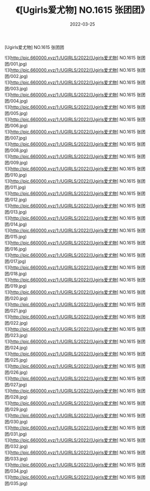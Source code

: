 ﻿---
layout: post
title:  《[Ugirls爱尤物] NO.1615 张团团》
date:   2022-03-25
img: http://pic.660000.xyz/1:/UGIRLS/2022/[Ugirls爱尤物] NO.1615 张团团/000.jpg
categories: [美女, 清纯, 唯美]
---

[Ugirls爱尤物] NO.1615 张团团

 ![](http://pic.660000.xyz/1:/UGIRLS/2022/[Ugirls爱尤物] NO.1615 张团团/001.jpg) <br>![](http://pic.660000.xyz/1:/UGIRLS/2022/[Ugirls爱尤物] NO.1615 张团团/002.jpg) <br>![](http://pic.660000.xyz/1:/UGIRLS/2022/[Ugirls爱尤物] NO.1615 张团团/003.jpg) <br>![](http://pic.660000.xyz/1:/UGIRLS/2022/[Ugirls爱尤物] NO.1615 张团团/004.jpg) <br>![](http://pic.660000.xyz/1:/UGIRLS/2022/[Ugirls爱尤物] NO.1615 张团团/005.jpg) <br>![](http://pic.660000.xyz/1:/UGIRLS/2022/[Ugirls爱尤物] NO.1615 张团团/006.jpg) <br>![](http://pic.660000.xyz/1:/UGIRLS/2022/[Ugirls爱尤物] NO.1615 张团团/007.jpg) <br>![](http://pic.660000.xyz/1:/UGIRLS/2022/[Ugirls爱尤物] NO.1615 张团团/008.jpg) <br>![](http://pic.660000.xyz/1:/UGIRLS/2022/[Ugirls爱尤物] NO.1615 张团团/009.jpg) <br>![](http://pic.660000.xyz/1:/UGIRLS/2022/[Ugirls爱尤物] NO.1615 张团团/010.jpg) <br>![](http://pic.660000.xyz/1:/UGIRLS/2022/[Ugirls爱尤物] NO.1615 张团团/011.jpg) <br>![](http://pic.660000.xyz/1:/UGIRLS/2022/[Ugirls爱尤物] NO.1615 张团团/012.jpg) <br>![](http://pic.660000.xyz/1:/UGIRLS/2022/[Ugirls爱尤物] NO.1615 张团团/013.jpg) <br>![](http://pic.660000.xyz/1:/UGIRLS/2022/[Ugirls爱尤物] NO.1615 张团团/014.jpg) <br>![](http://pic.660000.xyz/1:/UGIRLS/2022/[Ugirls爱尤物] NO.1615 张团团/015.jpg) <br>![](http://pic.660000.xyz/1:/UGIRLS/2022/[Ugirls爱尤物] NO.1615 张团团/016.jpg) <br>![](http://pic.660000.xyz/1:/UGIRLS/2022/[Ugirls爱尤物] NO.1615 张团团/017.jpg) <br>![](http://pic.660000.xyz/1:/UGIRLS/2022/[Ugirls爱尤物] NO.1615 张团团/018.jpg) <br>![](http://pic.660000.xyz/1:/UGIRLS/2022/[Ugirls爱尤物] NO.1615 张团团/019.jpg) <br>![](http://pic.660000.xyz/1:/UGIRLS/2022/[Ugirls爱尤物] NO.1615 张团团/020.jpg) <br>![](http://pic.660000.xyz/1:/UGIRLS/2022/[Ugirls爱尤物] NO.1615 张团团/021.jpg) <br>![](http://pic.660000.xyz/1:/UGIRLS/2022/[Ugirls爱尤物] NO.1615 张团团/022.jpg) <br>![](http://pic.660000.xyz/1:/UGIRLS/2022/[Ugirls爱尤物] NO.1615 张团团/023.jpg) <br>![](http://pic.660000.xyz/1:/UGIRLS/2022/[Ugirls爱尤物] NO.1615 张团团/024.jpg) <br>![](http://pic.660000.xyz/1:/UGIRLS/2022/[Ugirls爱尤物] NO.1615 张团团/025.jpg) <br>![](http://pic.660000.xyz/1:/UGIRLS/2022/[Ugirls爱尤物] NO.1615 张团团/026.jpg) <br>![](http://pic.660000.xyz/1:/UGIRLS/2022/[Ugirls爱尤物] NO.1615 张团团/027.jpg) <br>![](http://pic.660000.xyz/1:/UGIRLS/2022/[Ugirls爱尤物] NO.1615 张团团/028.jpg) <br>![](http://pic.660000.xyz/1:/UGIRLS/2022/[Ugirls爱尤物] NO.1615 张团团/029.jpg) <br>![](http://pic.660000.xyz/1:/UGIRLS/2022/[Ugirls爱尤物] NO.1615 张团团/030.jpg) <br>![](http://pic.660000.xyz/1:/UGIRLS/2022/[Ugirls爱尤物] NO.1615 张团团/031.jpg) <br>![](http://pic.660000.xyz/1:/UGIRLS/2022/[Ugirls爱尤物] NO.1615 张团团/032.jpg) <br>![](http://pic.660000.xyz/1:/UGIRLS/2022/[Ugirls爱尤物] NO.1615 张团团/033.jpg) <br>![](http://pic.660000.xyz/1:/UGIRLS/2022/[Ugirls爱尤物] NO.1615 张团团/034.jpg) <br>![](http://pic.660000.xyz/1:/UGIRLS/2022/[Ugirls爱尤物] NO.1615 张团团/035.jpg) <br>